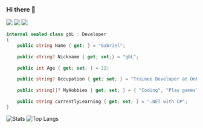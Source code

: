 ### Hi there 👋


[![](https://img.shields.io/badge/Steam-grey?logo=steam)](https://steamcommunity.com/id/gblw1)
[![](https://img.shields.io/badge/LinkedIn-blue?logo=linkedin)](https://www.linkedin.com/in/gblw1/)
![](https://komarev.com/ghpvc/?username=gblw1)


```c#
internal sealed class gbL : Developer
{
    public string Name { get; } = "Gabriel";
  
    public string? Nickname { get; set;} = "gbL";
  
    public int Age { get; set; } = 22;
  
    public string? Occupation { get; set; } = "Trainee Developer at OnFriday Technologies";
  
    public string[]? MyHobbies { get; set; } = { "Coding", "Play games", "Listen to music" };
  
    public string currentlyLearning { get; set; } = ".NET with C#";
}
```


![Stats](https://github-readme-stats.vercel.app/api?username=gblw1&theme=react&show_icons=true&include_all_commits=true&hide=issues&line_height=24)
![Top Langs](https://github-readme-stats.vercel.app/api/top-langs/?username=gbLw1&layout=compact&theme=react&card_width=290)
